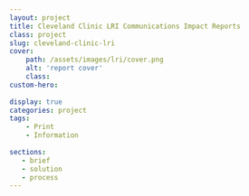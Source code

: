 ```yaml
---
layout: project
title: Cleveland Clinic LRI Communications Impact Reports
class: project
slug: cleveland-clinic-lri
cover: 
    path: /assets/images/lri/cover.png
    alt: 'report cover'
    class:
custom-hero:
  
display: true
categories: project
tags:
    - Print
    - Information
   
sections:
   - brief
   - solution
   - process
---
```

